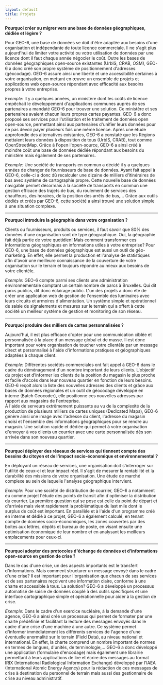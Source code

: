 ```yaml
---
layout: default
title: Projets
---
```

**Pourquoi créer ou migrer vers une base de données géographiques, dédiée et légère ?**

Pour GEO-6, une base de données se doit d'être adaptée aux besoins d'une organisation et indépendante de toute licence commerciale. Il ne s'agit plus aujourd'hui de limiter votre activité ou votre utilisation de données par une licence dont il faut chaque année négocier le coût. Outre les bases de données géographiques open-source existantes (UrbIS, CRAB, OSM), GEO-6 a donc créé son propre système de positionnement d'adresses (géocodage). GEO-6 assure ainsi une liberté et une accessibilité certaines à votre organisation, en mettant en œuvre un ensemble de projets et applications web open-source répondant avec efficacité aux besoins propres à votre entreprise.

*Exemple:* Il y a quelques années, un ministère dont les coûts de licence empêchait le développement d'applications communes auprès de ses partenaires a mandaté GEO-6 pour trouver une solution. Ce ministère et ses partenaires avaient chacun leurs propres cartes payantes. GEO-6 a donc proposé ses services pour l'utilisation et le traitement de données open open-source, permettant ainsi aux partenaires d'unifier leurs données pour ne pas devoir payer plusieurs fois une même licence. Après une étude approfondie des alternatives existantes, GEO-6 a constaté que les Régions mettaient leurs données à disposition de tous (UrbIS, CRAB), tout comme OpenStreetMap. Grâce à l'open l'open-source, GEO-6 a ainsi créé à moindre coût une base de données dédiée répondant aux besoins du ministère mais également de ses partenaires.

*Exemple:* Une société de transports en commun a décidé il y a quelques années de changer de fournisseurs de base de données. Ayant fait appel à GEO-6, celle-ci a donc dû recalculer une dizaine de milliers d'itinéraires de bus avec système de cartographie propre. Cette nouvelle base de données navigable permet désormais à la société de transports en commun une gestion efficace des trajets de bus, du roulement de services des chauffeurs, des horaires, de la position des arrêts de bus,… Grâce aux outils dédiés et créés par GEO-6, cette société a ainsi trouvé une solution simple à une situation complexe.

-------------------------

**Pourquoi introduire la géographie dans votre organisation ?**

Clients ou fournisseurs, produits ou services, il faut savoir que 80% des données d'une organisation sont de type géographique. Oui, la géographie fait déjà partie de votre quotidien! Mais comment transformer ces informations géographiques en informations utiles à votre entreprise? Pour GEO-6, une base de données géographique est aussi un outil de géo-marketing. En effet, elle permet la production et l'analyse de statistiques afin d'avoir une meilleure connaissance de la couverture de votre organisation sur le terrain et toujours répondre au mieux aux besoins de votre clientèle.

*Exemple:* GEO-6 compte parmi ses clients une administration environnementale comptant un certain nombre de parcs à Bruxelles. Qui dit parcs publics, dit donc éclairage public. L'un des projets a donc été de créer une application web de gestion de l'ensemble des luminaires avec leurs circuits et armoires d'alimentation. Un système simple et opérationnel de saisie de signalements et mesures sur le terrain qui a offert à cette société un meilleur système de gestion et monitoring de son réseau.

-------------------------

**Pourquoi produire des milliers de cartes personnalisées ?**

Aujourd'hui, il est plus efficace d'opter pour une communication ciblée et personnalisée à la place d'un message global et de masse. Il est donc important pour votre organisation de toucher votre clientèle par un message direct et personnalisé à l'aide d'informations pratiques et géographiques adaptées à chaque client.

*Exemple:* Différentes sociétés commerciales ont fait appel à GEO-6 dans le cadre du déménagement d'un nombre important de leurs clients. L'objectif du projet est d'informer les clients de la position du magasin le plus proche et facile d'accès dans leur nouveau quartier en fonction de leurs besoins. GEO-6 reçoit alors la liste des nouvelles adresses des clients et grâce aux bases de données régionales et un outil de géocodage développé en interne (Batch Geocoder), elle positionne ces nouvelles adresses par rapport aux magasins de l'entreprise.  
Á l'aide de serveurs extrêmement puissants au vu de la complexité de la production de plusieurs milliers de cartes uniques (Dedicated Maps), GEO-6 génère ainsi une image avec l'adresse du client, l'adresse du magasin choisi et l'ensemble des informations géographiques pour se rendre au magasin. Une solution rapide et dédiée qui permet à votre organisation d'envoyer à vos clients un courrier avec une carte personnalisée dès son arrivée dans son nouveau quartier.

-------------------------

**Pourquoi déployer des réseaux de services qui tiennent compte des besoins du citoyen et de l'impact socio-économique et environnemental ?**

En déployant un réseau de services, une organisation doit s'interroger sur l'utilité de ceux-ci et leur impact réel. Il s'agit de mesurer la rentabilité et la durabilité des missions de votre organisation. Une étude de marché complexe au sein de laquelle l'analyse géographique intervient.

*Exemple:* Pour une société de distribution de courrier, GEO-6 a notamment eu comme projet l'étude des points de transit afin d'optimiser la distribution du courrier. La première question qui se pose est celle du point de départ et d'arrivée mais vient rapidement la problématique du last mile dont le surplus de coût est important. En parallèle et à l'aide d'un programme créé en interne et dédié à ce projet, GEO-6 a également calculé, en tenant compte de données socio-économiques, les zones couvertes par des boites aux lettres, dépôts et bureaux de poste, en visant ensuite une optimisation économique de leur nombre et en analysant les meilleurs emplacements pour ceux-ci.

-------------------------

**Pourquoi adopter des protocoles d'échange de données et d'informations open-source en gestion de crise ?**

Dans le cas d'une crise, un des aspects importants est le transfert d'informations. Mais comment structurer un message envoyé dans le cadre d'une crise? Il est important pour l'organisation que chacun de ses services et de ses partenaires reçoivent une information claire, conforme à une charte et accessible à tous. La solution? GEO-6 a développé un processus automatisé de saisie de données couplé à des outils spécifiques et une interface cartographique simple et opérationnelle pour aider à la gestion de crise.

*Exemple:* Dans le cadre d'un exercice nucléaire, à la demande d'une agence, GEO-6 a ainsi créé un processus qui permet de formater par une charte prédéfinie et facilitant la lecture des messages envoyés dans le cadre d'une crise d'une machine à une autre. Ce système permet d'informer immédiatement les différents services de l'agence d'une éventuelle anormalité sur le terrain (Field Data), au niveau national et international. En effet, la charte comprend un nombre important de normes en termes de langues, d'unités, de terminologie,… GEO-6 a donc développé une application (formulaire d'encodage) mais également une librairie permettant à leurs applications de lire et écrire des messages au format IRIX (International Radiological Information Exchange) développé par l'IAEA (International Atomic Energy Agency) pour la rédaction de ces messages de crise à destination du personnel de terrain mais aussi des gestionnaire de crise au niveau administratif.
